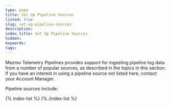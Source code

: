 ```yaml
---
type: page
title: Set Up Pipeline Sources
listed: true
slug: set-up-pipeline-sources
description: 
index_title: Set Up Pipeline Sources
hidden: 
keywords: 
tags: 
---
```


Mezmo Telemetry Pipelines provides support for ingesting pipeline log data from a number of popular sources, as described in the topics in this section. If you have an interest in using a pipeline source not listed here, contact your Account Manager.

Pipeline sources include:

{% index-list %}
{% /index-list %}